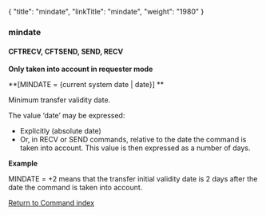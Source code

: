 {
    "title": "mindate",
    "linkTitle": "mindate",
    "weight": "1980"
}<span id="mindate"></span>

### mindate

<span id="mindate_CFTRECV"></span><span id="mindate_CFTSEND"></span>

#### CFTRECV, CFTSEND, SEND, RECV

****Only taken into account in requester
mode****

**\[MINDATE = {current system date | date}\] **

Minimum transfer validity date.

The value ‘date’ may be expressed:

- Explicitly
    (absolute date)
- Or,
    in RECV or SEND commands, relative to the date the command is taken into
    account. This value is then expressed as a number of days.

****Example****

MINDATE = +2 means that the transfer initial validity date is 2 days
after the date the command is taken into account.

[Return to Command index](../../)
